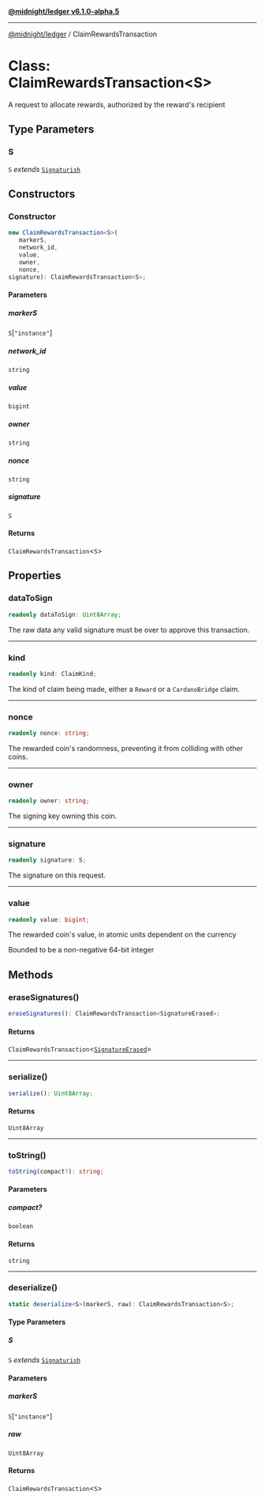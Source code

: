 [**@midnight/ledger v6.1.0-alpha.5**](../README.md)

***

[@midnight/ledger](../globals.md) / ClaimRewardsTransaction

# Class: ClaimRewardsTransaction\<S\>

A request to allocate rewards, authorized by the reward's recipient

## Type Parameters

### S

`S` *extends* [`Signaturish`](../type-aliases/Signaturish.md)

## Constructors

### Constructor

```ts
new ClaimRewardsTransaction<S>(
   markerS, 
   network_id, 
   value, 
   owner, 
   nonce, 
signature): ClaimRewardsTransaction<S>;
```

#### Parameters

##### markerS

`S`\[`"instance"`\]

##### network\_id

`string`

##### value

`bigint`

##### owner

`string`

##### nonce

`string`

##### signature

`S`

#### Returns

`ClaimRewardsTransaction`\<`S`\>

## Properties

### dataToSign

```ts
readonly dataToSign: Uint8Array;
```

The raw data any valid signature must be over to approve this transaction.

***

### kind

```ts
readonly kind: ClaimKind;
```

The kind of claim being made, either a `Reward` or a `CardanoBridge` claim.

***

### nonce

```ts
readonly nonce: string;
```

The rewarded coin's randomness, preventing it from colliding with other coins.

***

### owner

```ts
readonly owner: string;
```

The signing key owning this coin.

***

### signature

```ts
readonly signature: S;
```

The signature on this request.

***

### value

```ts
readonly value: bigint;
```

The rewarded coin's value, in atomic units dependent on the currency

Bounded to be a non-negative 64-bit integer

## Methods

### eraseSignatures()

```ts
eraseSignatures(): ClaimRewardsTransaction<SignatureErased>;
```

#### Returns

`ClaimRewardsTransaction`\<[`SignatureErased`](SignatureErased.md)\>

***

### serialize()

```ts
serialize(): Uint8Array;
```

#### Returns

`Uint8Array`

***

### toString()

```ts
toString(compact?): string;
```

#### Parameters

##### compact?

`boolean`

#### Returns

`string`

***

### deserialize()

```ts
static deserialize<S>(markerS, raw): ClaimRewardsTransaction<S>;
```

#### Type Parameters

##### S

`S` *extends* [`Signaturish`](../type-aliases/Signaturish.md)

#### Parameters

##### markerS

`S`\[`"instance"`\]

##### raw

`Uint8Array`

#### Returns

`ClaimRewardsTransaction`\<`S`\>
